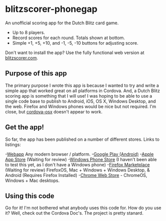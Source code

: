 # blitzscorer-phonegap

An unofficial scoring app for the Dutch Blitz card game.

 - Up to 8 players.
 - Record scores for each round.  Totals shown at bottom.
 - Simple +1, +5, +10, and -1, -5, -10 buttons for adjusting score.

Don't want to install the app? Use the fully functional web version at [blitzscorer.com](http://blitzscorer.com/).

## Purpose of this app
The primary purpose I wrote this app is because I wanted to try and write a simple app that worked great on all platforms in Cordova.  And, a Dutch Blitz scoring app is something that I will use!  I was hoping to be able to use a single code base to publish to Android, iOS, OS X, Windows Desktop, and the web.  Firefox and Windows phones would be nice but not required.  I'm close, but [cordova-osx](https://github.com/apache/cordova-osx) doesn't appear to work.

## Get the app!
So far, the app has been published on a number of different stores.  Links to listings:

 -[Webapp](http://blitzscorer.com/) Any modern browser / platform.
 -[Google Play (Android)](https://play.google.com/store/apps/details?id=com.blitzscorer)
 -[Apple App Store](https://itunes.apple.com/us/app/blitz-scorer/id1016406103?ls=1&mt=8) (Waiting for review)
 -[Windows Phone Store](https://www.windowsphone.com/en-au/store/app/blitz-scorer/cf4c70eb-63a1-4eea-a98d-de101e57542d) (I haven't been able to test this yet, as I don't have a Windows phone)
 -[Firefox Marketplace](https://marketplace.firefox.com/app/blitzscorer/) (Waiting for review) FirefoxOS, Mac + Windows + Windows Desktop, & Android (Requires Firefox Installed)
 -[Chrome Web Store](https://chrome.google.com/webstore/detail/blitz-scorer/ihdhajnfhcngffceogmhmbmkmhlanmab) - ChromeOS, Windows + Mac desktops.
 
## Using this code
Go for it!  I'm not bothered what anybody uses this code for.  How do you use it?  Well, check out the Cordova Doc's.  The project is pretty stanard.
